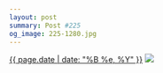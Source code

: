```yaml
---
layout: post
summary: Post #225
og_image: 225-1280.jpg
---
```


<p>
  <time><a href="/225">{{ page.date | date: "%B %e, %Y" }}</a></time>
  <a href="/225"><img src="{{ site.assets_url }}/225-640.jpg" srcset="{{ site.assets_url }}/225-1280.jpg 1280w, {{ site.assets_url }}/225-960.jpg 960w, {{ site.assets_url }}/225-640.jpg 640w, {{ site.assets_url }}/225-320.jpg 320w" sizes="(min-width: 700px) 50vw, calc(100vw - 2rem)" /></a>
</p>
